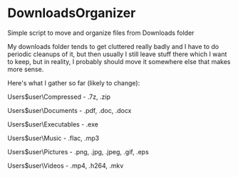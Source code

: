 # DownloadsOrganizer

Simple script to move and organize files from Downloads folder

My downloads folder tends to get cluttered really badly and I have to do periodic cleanups of it,
but then usually I still leave stuff there which I want to keep, but in reality, I probably should
move it somewhere else that makes more sense.

Here's what I gather so far (likely to change):

Users\$user\Compressed
	- .7z, .zip

Users\$user\Documents
	- .pdf, .doc, .docx
	
Users\$user\Executables
	- .exe
	
Users\$user\Music
	- .flac, .mp3
	
Users\$user\Pictures
	- .png, .jpg, .jpeg, .gif, .eps
	
Users\$user\Videos
	- .mp4, .h264, .mkv
